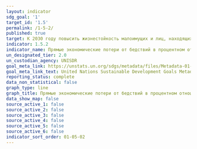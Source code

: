 ```yaml
---
layout: indicator
sdg_goal: '1'
target_id: '1.5'
permalink: /1-5-2/
published: true
target: К 2030 году повысить жизнестойкость малоимущих и лиц, находящихся в уязвимом положении, и уменьшить их незащищенность и уязвимость перед вызванными изменением климата экстремальными явлениями и другими экономическими, социальными и экологическими потрясениями и бедствиями
indicator: 1.5.2
indicator_name: Прямые экономические потери от бедствий в процентном отношении к мировому валовому внутреннему продукту (ВВП)
un_designated_tier: 2.0
un_custodian_agency: UNISDR
goal_meta_link: https://unstats.un.org/sdgs/metadata/files/Metadata-01-05-02.pdf
goal_meta_link_text: United Nations Sustainable Development Goals Metadata (pdf 894kB)
reporting_status: complete
data_non_statistical: false
graph_type: line
graph_title: Прямые экономические потери от бедствий в процентном отношении к мировому валовому внутреннему продукту (ВВП)
data_show_map: false
source_active_1: false
source_active_2: false
source_active_3: false
source_active_4: false
source_active_5: false
source_active_6: false
indicator_sort_order: 01-05-02
---
```

